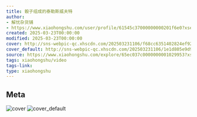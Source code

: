 ```yaml
---
title: 骰子组成的泰勒斯威夫特
author:
- 解忧杂货铺
- https://www.xiaohongshu.com/user/profile/61545c37000000000201f6e0?xsec_token=undefined
created: 2025-03-23T00:00:00
modified: 2025-03-23T00:00:00
cover: http://sns-webpic-qc.xhscdn.com/202503231106/f68cc6351402824ef92e6f6dd2e472c6/110/0/01e5ec03502b0b610010000000018e21ecf936_0.jpg!nc_n_webp_prv_1
cover_default: http://sns-webpic-qc.xhscdn.com/202503231106/1e1d805e9d9e7cd637271959d19f507e/110/0/01e5ec03502b0b610010000000018e21ecf936_0.jpg!nc_n_webp_mw_1
source: https://www.xiaohongshu.com/explore/65ec037c0000000001029953?xsec_token=AB5wdOe4ZUdPz1JNRmkmVMzI-4E2UJ8cItXQ9Mqu758UQ=
tags: xiaohongshu/video
tags-link:
type: xiaohongshu
---
```


## Meta

![cover](http://sns-webpic-qc.xhscdn.com/202503231106/f68cc6351402824ef92e6f6dd2e472c6/110/0/01e5ec03502b0b610010000000018e21ecf936_0.jpg!nc_n_webp_prv_1)
![cover_default](http://sns-webpic-qc.xhscdn.com/202503231106/1e1d805e9d9e7cd637271959d19f507e/110/0/01e5ec03502b0b610010000000018e21ecf936_0.jpg!nc_n_webp_mw_1)
